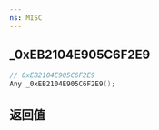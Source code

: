 ```yaml
---
ns: MISC
---
```

## _0xEB2104E905C6F2E9

```c
// 0xEB2104E905C6F2E9
Any _0xEB2104E905C6F2E9();
```


## 返回值
